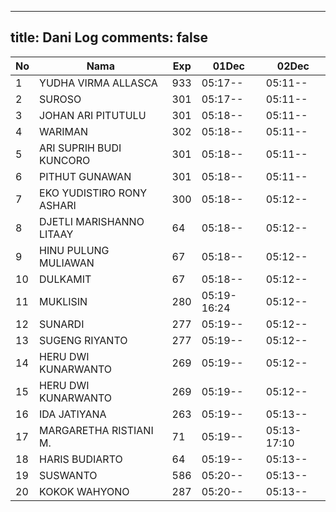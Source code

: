 
---
title: Dani Log
comments: false
---

| No | Nama | Exp | 01Dec | 02Dec |
|-----|-----|-----|-----|-----|
| 1 | YUDHA VIRMA ALLASCA | 933 | 05:17-- | 05:11-- |
| 2 | SUROSO | 301 | 05:17-- | 05:11-- |
| 3 | JOHAN ARI PITUTULU | 301 | 05:18-- | 05:11-- |
| 4 | WARIMAN | 302 | 05:18-- | 05:11-- |
| 5 | ARI SUPRIH BUDI KUNCORO | 301 | 05:18-- | 05:11-- |
| 6 | PITHUT GUNAWAN | 301 | 05:18-- | 05:11-- |
| 7 | EKO YUDISTIRO RONY ASHARI | 300 | 05:18-- | 05:12-- |
| 8 | DJETLI MARISHANNO LITAAY | 64 | 05:18-- | 05:12-- |
| 9 | HINU PULUNG MULIAWAN | 67 | 05:18-- | 05:12-- |
| 10 | DULKAMIT | 67 | 05:18-- | 05:12-- |
| 11 | MUKLISIN | 280 | 05:19-16:24 | 05:12-- |
| 12 | SUNARDI | 277 | 05:19-- | 05:12-- |
| 13 | SUGENG RIYANTO | 277 | 05:19-- | 05:12-- |
| 14 | HERU DWI KUNARWANTO | 269 | 05:19-- | 05:12-- |
| 15 | HERU DWI KUNARWANTO | 269 | 05:19-- | 05:12-- |
| 16 | IDA JATIYANA | 263 | 05:19-- | 05:13-- |
| 17 | MARGARETHA RISTIANI M. | 71 | 05:19-- | 05:13-17:10 |
| 18 | HARIS BUDIARTO | 64 | 05:19-- | 05:13-- |
| 19 | SUSWANTO | 586 | 05:20-- | 05:13-- |
| 20 | KOKOK WAHYONO | 287 | 05:20-- | 05:13-- |
